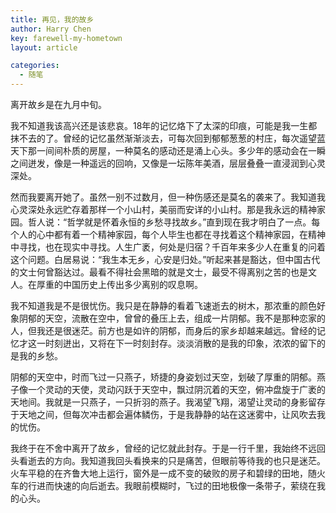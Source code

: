 ```yaml
---
title: 再见，我的故乡
author: Harry Chen
key: farewell-my-hometown
layout: article

categories:
  - 随笔
---
```


  离开故乡是在九月中旬。

  我不知道我该高兴还是该悲哀。18年的记忆烙下了太深的印痕，可能是我一生都抹不去的了。曾经的记忆虽然渐渐淡去，可每次回到郁郁葱葱的村庄，每次遥望蓝天下那一间间朴质的房屋，一种莫名的感动还是涌上心头。多少年的感动会在一瞬之间迸发，像是一种遥远的回响，又像是一坛陈年美酒，层层叠叠一直浸润到心灵深处。

  然而我要离开她了。虽然一别不过数月，但一种伤感还是莫名的袭来了。我知道我心灵深处永远贮存着那样一个小山村，美丽而安详的小山村。那是我永远的精神家园。哲人说：“哲学就是怀着永恒的乡愁寻找故乡。”直到现在我才明白了一点。每个人的心中都有着一个精神家园，每个人毕生也都在寻找着这个精神家园，在精神中寻找，也在现实中寻找。人生广袤，何处是归宿？千百年来多少人在重复的问着这个问题。白居易说：“我生本无乡，心安是归处。”听起来甚是豁达，但中国古代的文士何曾豁达过。最看不得社会黑暗的就是文士，最受不得离别之苦的也是文人。在厚重的中国历史上传出多少离别的叹息啊。

  我不知道我是不是很忧伤。我只是在静静的看着飞速逝去的树木，那浓重的颜色好象阴郁的天空，流散在空中，曾曾的叠压上去，组成一片阴郁。我不是那种恋家的人，但我还是很迷茫。前方也是如许的阴郁，而身后的家乡却越来越远。曾经的记忆才这一时刻迸出，又将在下一时刻封存。淡淡消散的是我的印象，浓浓的留下的是我的乡愁。

  阴郁的天空中，时而飞过一只燕子，矫捷的身姿划过天空，划破了厚重的阴郁。燕子像一个灵动的天使，灵动闪跃于天空中，飘过阴沉着的天空，俯冲盘旋于广袤的天地间。我就是一只燕子，一只折羽的燕子。我渴望飞翔，渴望让灵动的身影留存于天地之间，但每次冲击都会遍体鳞伤，于是我静静的站在这迷雾中，让风吹去我的忧伤。

  我终于在不舍中离开了故乡，曾经的记忆就此封存。于是一行千里，我始终不远回头看逝去的方向。我知道我回头看换来的只是痛苦，但眼前等待我的也只是迷茫。火车平稳的在齐鲁大地上运行，窗外是一成不变的破败的房子和碧绿的田地，随火车的行进而快速的向后逝去。我眼前模糊时，飞过的田地极像一条带子，萦绕在我的心头。
